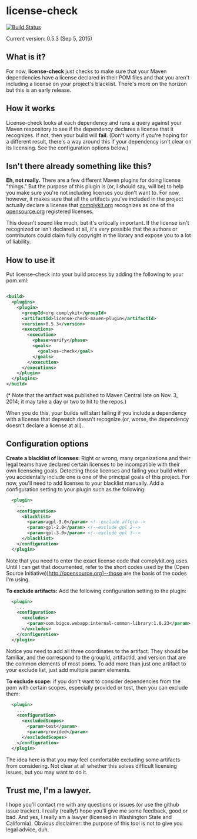 license-check
=============

[![Build Status](https://travis-ci.org/mrice/license-check.png)](https://travis-ci.org/mrice/license-check)

Current version: 0.5.3 (Sep 5, 2015)

What is it?
--------------
For now, **license-check** just checks to make sure that your Maven dependencies have a license declared in their POM
files and that you aren't including a license on your project's blacklist. There's more on the horizon but this is an
early release.

How it works
--------------
License-check looks at each dependency and runs a query against your Maven respository to see if the dependency declares
a license that it recognizes. If not, then your build will **fail**. (Don't worry if you're hoping for a different
result, there's a way around this if your dependency isn't clear on its licensing. See the configuration options below.)

Isn't there already something like this?
---------------
**Eh, not really.** There are a few different Maven plugins for doing license "things." But the purpose of this plugin
is (or, I should say, will be) to help you make sure you're not including licenses you don't want to. For now, however,
it makes sure that all the artifacts you've included in the project actually declare a license that
[complykit.org](http://www.complykit.org) recognizes as one of the [opensource.org](http://www.opensource.org/)
registered licenses.

This doesn't sound like much, but it's critically important. If the license isn't recognized or isn't declared at all,
it's very possible that the authors or contributors could claim fully copyright in the library and expose you to a lot
of liability.

How to use it
---------------
Put license-check into your build process by adding the following to your pom.xml:

```xml

<build>
  <plugins>
    <plugin>
      <groupId>org.complykit</groupId>
      <artifactId>license-check-maven-plugin</artifactId>
      <version>0.5.3</version>
      <executions>
        <execution>
          <phase>verify</phase>
          <goals>
            <goal>os-check</goal>
          </goals>
        </execution>
      </executions>
    </plugin>
  </plugins>
</build>

```

(* Note that the artifact was published to Maven Central late on Nov. 3, 2014; it may take a day or two to hit to the
repos.)

When you do this, your builds will start failing if you include a dependency with a license that depwatch doesn't
recognize (or, worse, the dependency doesn't declare a license at all).

Configuration options
---------------
**Create a blacklist of licenses:** Right or wrong, many organizations and their legal teams have declared certain
licenses to be incompatible with their own licenseing goals. Detecting those licenses and failing your build when you
accidentally include one is one of the principal goals of this project. For now, you'll need to add licenses to your
blacklist manually. Add a configuration setting to your plugin such as the following:

```xml
  <plugin>
    ...
    <configuration>
      <blacklist>
        <param>agpl-3.0</param> <!--exclude affero-->
        <param>gpl-2.0</param> <!--exclude gpl 2-->
        <param>gpl-3.0</param> <!--exclude gpl 3-->
      </blacklist>
    </configuration>
  </plugin>
```

Note that you need to enter the exact license code that complykit.org uses. Until I can get that documented, refer to
the short codes used by the (Open Source Initiative)[http://opensource.org]--those are the basis of the codes I'm using.

**To exclude artifacts:** Add the following configuration setting to the plugin:

```xml
  <plugin>
    ...
    <configuration>
      <excludes>
        <param>com.bigco.webapp:internal-common-library:1.0.23</param>
      </excludes>
    </configuration>
  </plugin>
```

Notice you need to add all three coordinates to the artifact. They should be familiar, and the correspond to the
groupId, artifactId, and version that are the common elements of most poms. To add more than just one artifact to your
exclude list, just add multiple param elements.

**To exclude scope:** if you don't want to consider dependencies from the pom with certain scopes, especially provided
or test, then you can exclude them:

```xml
  <plugin>
    ...
    <configuration>
      <excludedScopes>
        <param>test</param>
        <param>provided</param>
      </excludedScopes>
    </configuration>
  </plugin>
```

The idea here is that you may feel comfortable excluding some artifacts from considering. Not clear at all whether this
solves difficult licensing issues, but you may want to do it.

Trust me, I'm a lawyer.
---------------
I hope you'll contact me with any questions or issues (or use the github issue tracker). I really (really!) hope you'll
give me some feedback, good or bad. And yes, I really am a lawyer (licensed in Washington State and California).
Obvious disclaimer: the purpose of this tool is not to give you legal advice, duh.